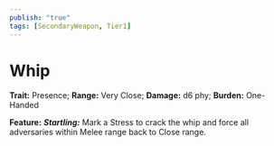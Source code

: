 ```yaml
---
publish: "true"
tags: [SecondaryWeapon, Tier1]
---
```

# Whip

**Trait:** Presence; **Range:** Very Close; **Damage:** d6 phy; **Burden:** One-Handed

**Feature:** ***Startling:*** Mark a Stress to crack the whip and force all adversaries within Melee range back to Close range.
